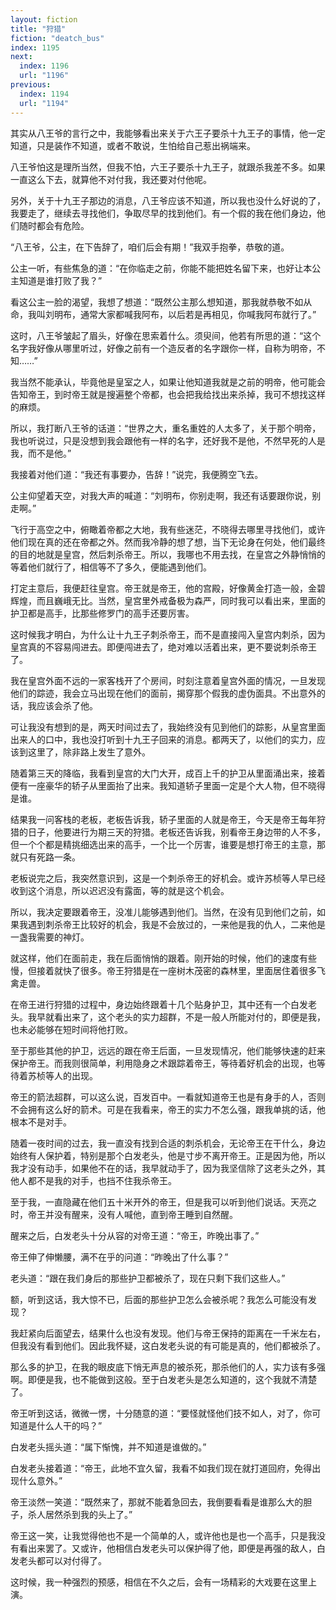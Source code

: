 ```yaml
---
layout: fiction
title: "狩猎"
fiction: "deatch_bus"
index: 1195
next:
  index: 1196
  url: "1196"
previous:
  index: 1194
  url: "1194"
---
```

其实从八王爷的言行之中，我能够看出来关于六王子要杀十九王子的事情，他一定知道，只是装作不知道，或者不敢说，生怕给自己惹出祸端来。

八王爷怕这是理所当然，但我不怕，六王子要杀十九王子，就跟杀我差不多。如果一直这么下去，就算他不对付我，我还要对付他呢。

另外，关于十九王子那边的消息，八王爷应该不知道，所以我也没什么好说的了，我要走了，继续去寻找他们，争取尽早的找到他们。有一个假的我在他们身边，他们随时都会有危险。

“八王爷，公主，在下告辞了，咱们后会有期！”我双手抱拳，恭敬的道。

公主一听，有些焦急的道：“在你临走之前，你能不能把姓名留下来，也好让本公主知道是谁打败了我？”

看这公主一脸的渴望，我想了想道：“既然公主那么想知道，那我就恭敬不如从命，我叫刘明布，通常大家都喊我阿布，以后若是再相见，你喊我阿布就行了。”

这时，八王爷皱起了眉头，好像在思索着什么。须臾间，他若有所思的道：“这个名字我好像从哪里听过，好像之前有一个造反者的名字跟你一样，自称为明帝，不知……”

我当然不能承认，毕竟他是皇室之人，如果让他知道我就是之前的明帝，他可能会告知帝王，到时帝王就是搜遍整个帝都，也会把我给找出来杀掉，我可不想找这样的麻烦。

所以，我打断八王爷的话道：“世界之大，重名重姓的人太多了，关于那个明帝，我也听说过，只是没想到我会跟他有一样的名字，还好我不是他，不然早死的人是我，而不是他。”

我接着对他们道：“我还有事要办，告辞！”说完，我便腾空飞去。

公主仰望着天空，对我大声的喊道：“刘明布，你别走啊，我还有话要跟你说，别走啊。”

飞行于高空之中，俯瞰着帝都之大地，我有些迷茫，不晓得去哪里寻找他们，或许他们现在真的还在帝都之外。然而我冷静的想了想，当下无论身在何处，他们最终的目的地就是皇宫，然后刺杀帝王。所以，我哪也不用去找，在皇宫之外静悄悄的等着他们就行了，相信等不了多久，便能遇到他们。

打定主意后，我便赶往皇宫。帝王就是帝王，他的宫殿，好像黄金打造一般，金碧辉煌，而且巍峨无比。当然，皇宫里外戒备极为森严，同时我可以看出来，里面的护卫都是高手，比那些修罗门的高手还要厉害。

这时候我才明白，为什么让十九王子刺杀帝王，而不是直接闯入皇宫内刺杀，因为皇宫真的不容易闯进去。即便闯进去了，绝对难以活着出来，更不要说刺杀帝王了。

我在皇宫外面不远的一家客栈开了个房间，时刻注意着皇宫外面的情况，一旦发现他们的踪迹，我会立马出现在他们的面前，揭穿那个假我的虚伪面具。不出意外的话，我应该会杀了他。

可让我没有想到的是，两天时间过去了，我始终没有见到他们的踪影，从皇宫里面出来人的口中，我也没打听到十九王子回来的消息。都两天了，以他们的实力，应该到这里了，除非路上发生了意外。

随着第三天的降临，我看到皇宫的大门大开，成百上千的护卫从里面涌出来，接着便有一座豪华的轿子从里面抬了出来。我知道轿子里面一定是个大人物，但不晓得是谁。

结果我一问客栈的老板，老板告诉我，轿子里面的人就是帝王，今天是帝王每年狩猎的日子，他要进行为期三天的狩猎。老板还告诉我，别看帝王身边带的人不多，但一个个都是精挑细选出来的高手，一个比一个厉害，谁要是想打帝王的主意，那就只有死路一条。

老板说完之后，我突然意识到，这是一个刺杀帝王的好机会。或许苏桢等人早已经收到这个消息，所以迟迟没有露面，等的就是这个机会。

所以，我决定要跟着帝王，没准儿能够遇到他们。当然，在没有见到他们之前，如果我遇到刺杀帝王比较好的机会，我是不会放过的，一来他是我的仇人，二来他是一盏我需要的神灯。

就这样，他们在面前走，我在后面悄悄的跟着。刚开始的时候，他们的速度有些慢，但接着就快了很多。帝王狩猎是在一座树木茂密的森林里，里面居住着很多飞禽走兽。

在帝王进行狩猎的过程中，身边始终跟着十几个贴身护卫，其中还有一个白发老头。我早就看出来了，这个老头的实力超群，不是一般人所能对付的，即便是我，也未必能够在短时间将他打败。

至于那些其他的护卫，远远的跟在帝王后面，一旦发现情况，他们能够快速的赶来保护帝王。而我则很简单，利用隐身之术跟踪着帝王，等待着好机会的出现，也等待着苏桢等人的出现。

帝王的箭法超群，可以这么说，百发百中。一看就知道帝王也是有身手的人，否则不会拥有这么好的箭术。可是在我看来，帝王的实力不怎么强，跟我单挑的话，他根本不是对手。

随着一夜时间的过去，我一直没有找到合适的刺杀机会，无论帝王在干什么，身边始终有人保护着，特别是那个白发老头，他是寸步不离开帝王。正是因为他，所以我才没有动手，如果他不在的话，我早就动手了，因为我坚信除了这老头之外，其他人都不是我的对手，也挡不住我杀帝王。

至于我，一直隐藏在他们五十米开外的帝王，但是我可以听到他们说话。天亮之时，帝王并没有醒来，没有人喊他，直到帝王睡到自然醒。

醒来之后，白发老头十分从容的对帝王道：“帝王，昨晚出事了。”

帝王伸了伸懒腰，满不在乎的问道：“昨晚出了什么事？”

老头道：“跟在我们身后的那些护卫都被杀了，现在只剩下我们这些人。”

额，听到这话，我大惊不已，后面的那些护卫怎么会被杀呢？我怎么可能没有发现？

我赶紧向后面望去，结果什么也没有发现。他们与帝王保持的距离在一千米左右，但我没有看到他们。因此我怀疑，这白发老头说的有可能是真的，他们都被杀了。

那么多的护卫，在我的眼皮底下悄无声息的被杀死，那杀他们的人，实力该有多强啊。即便是我，也不能做到这般。至于白发老头是怎么知道的，这个我就不清楚了。

帝王听到这话，微微一愣，十分随意的道：“要怪就怪他们技不如人，对了，你可知道是什么人干的吗？”

白发老头摇头道：“属下惭愧，并不知道是谁做的。”

白发老头接着道：“帝王，此地不宜久留，我看不如我们现在就打道回府，免得出现什么意外。”

帝王淡然一笑道：“既然来了，那就不能着急回去，我倒要看看是谁那么大的胆子，杀人居然杀到我的头上了。”

帝王这一笑，让我觉得他也不是一个简单的人，或许他也是也一个高手，只是我没有看出来罢了。又或许，他相信白发老头可以保护得了他，即便是再强的敌人，白发老头都可以对付得了。

这时候，我一种强烈的预感，相信在不久之后，会有一场精彩的大戏要在这里上演。